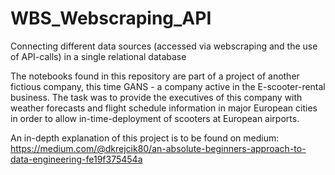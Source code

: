# WBS_Webscraping_API
Connecting different data sources (accessed via webscraping and the use of API-calls) in a single relational database

The notebooks found in this repository are part of a project of another fictious company, this time GANS - a company active in the E-scooter-rental business.
The task was to provide the executives of this company with weather forecasts and flight schedule information in major European cities in order to allow in-time-deployment of scooters at European airports.

An in-depth explanation of this project is to be found on medium: https://medium.com/@dkrejcik80/an-absolute-beginners-approach-to-data-engineering-fe19f375454a
